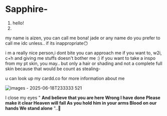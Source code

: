 # Sapphire-
1. hello!
2.

my name is aizen, you can call me bona! jade or any name do you prefer to call me idc unless.. if its inappropriate😶


i m a really nice person,i dont bite you can approach me if you want to, w2i, c+h and giving me stuffs doesn't bother me :)
if you want to take a inspo from my pt skin, you may.. but only a hair or shading and not a complete full skin because that would be count as stealing-


u can look up my cardd.co for more information about me 

![images - 2025-06-18T233333 521](https://github.com/user-attachments/assets/e09e8417-c306-4801-bfc3-1d9c83ceb1b6)

I close my eyes
" **And believe that you are here
Wrong I have done
Please make it clear
Heaven will fall
As you hold him in your arms
Blood on our hands
We stand alone** "..🎵
